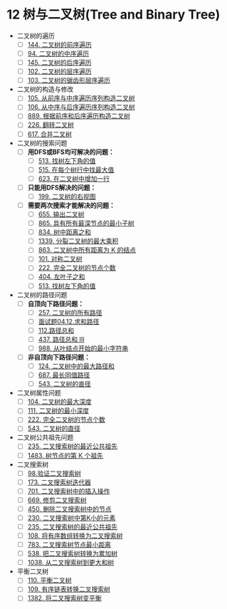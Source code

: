 # 12 树与二叉树(Tree and Binary Tree)

- 二叉树的遍历
  - [ ] [144. 二叉树的前序遍历](https://leetcode-cn.com/problems/binary-tree-preorder-traversal/)
  - [ ] [94. 二叉树的中序遍历](https://leetcode-cn.com/problems/binary-tree-inorder-traversal/)
  - [ ] [145. 二叉树的后序遍历](https://leetcode-cn.com/problems/binary-tree-postorder-traversal/)
  - [ ] [102. 二叉树的层序遍历](https://leetcode-cn.com/problems/binary-tree-level-order-traversal/)
  - [ ] [103. 二叉树的锯齿形层序遍历](https://leetcode-cn.com/problems/binary-tree-zigzag-level-order-traversal/)
- 二叉树的构造与修改
  - [ ] [105. 从前序与中序遍历序列构造二叉树](https://leetcode-cn.com/problems/construct-binary-tree-from-preorder-and-inorder-traversal/)
  - [ ] [106. 从中序与后序遍历序列构造二叉树](https://leetcode-cn.com/problems/construct-binary-tree-from-inorder-and-postorder-traversal/)
  - [ ] [889. 根据前序和后序遍历构造二叉树](https://leetcode-cn.com/problems/construct-binary-tree-from-preorder-and-postorder-traversal/)
  - [ ] [226. 翻转二叉树](https://leetcode-cn.com/problems/invert-binary-tree/)
  - [ ] [617. 合并二叉树](https://leetcode-cn.com/problems/merge-two-binary-trees/)
- 二叉树的搜索问题
  - [ ] **用DFS或BFS均可解决的问题：**
    - [ ] [513. 找树左下角的值](https://leetcode-cn.com/problems/find-bottom-left-tree-value/)
    - [ ] [515. 在每个树行中找最大值](https://leetcode-cn.com/problems/find-largest-value-in-each-tree-row/)
    - [ ] [623. 在二叉树中增加一行](https://leetcode-cn.com/problems/add-one-row-to-tree/)
  - [ ] **只能用DFS解决的问题：**
    - [ ] [199. 二叉树的右视图](https://leetcode-cn.com/problems/binary-tree-right-side-view/)
  - [ ] **需要两次搜索才能解决的问题：**
    - [ ] [655. 输出二叉树](https://leetcode-cn.com/problems/print-binary-tree/)
    - [ ] [865. 具有所有最深节点的最小子树](https://leetcode-cn.com/problems/smallest-subtree-with-all-the-deepest-nodes/)
    - [ ] [834. 树中距离之和](https://leetcode-cn.com/problems/sum-of-distances-in-tree/)
    - [ ] [1339. 分裂二叉树的最大乘积](https://leetcode-cn.com/problems/maximum-product-of-splitted-binary-tree/)
    - [ ] [863. 二叉树中所有距离为 K 的结点](https://leetcode-cn.com/problems/all-nodes-distance-k-in-binary-tree/)
    - [ ] [101. 对称二叉树](https://leetcode-cn.com/problems/symmetric-tree/)
    - [ ] [222. 完全二叉树的节点个数](https://leetcode-cn.com/problems/count-complete-tree-nodes/)
    - [ ] [404. 左叶子之和](https://leetcode-cn.com/problems/sum-of-left-leaves/)
    - [ ] [513. 找树左下角的值](https://leetcode-cn.com/problems/find-bottom-left-tree-value/)
- 二叉树的路径问题
  - [ ] **自顶向下路径问题：**
    - [ ] [257. 二叉树的所有路径](https://leetcode-cn.com/problems/binary-tree-paths/)
    - [ ] [面试题04.12.求和路径](https://leetcode-cn.com/problems/paths-with-sum-lcci/)
    - [ ] [112.路径总和](https://leetcode-cn.com/problems/path-sum/)
    - [ ] [437. 路径总和 III](https://leetcode-cn.com/problems/path-sum-iii/)
    - [ ] [988. 从叶结点开始的最小字符串](https://leetcode-cn.com/problems/smallest-string-starting-from-leaf/)
  - [ ] **非自顶向下路径问题：**
    - [ ] [124. 二叉树中的最大路径和](https://leetcode-cn.com/problems/binary-tree-maximum-path-sum/)
    - [ ] [687. 最长同值路径](https://leetcode-cn.com/problems/longest-univalue-path/)
    - [ ] [543. 二叉树的直径](https://leetcode-cn.com/problems/diameter-of-binary-tree/)
- 二叉树属性问题
  - [ ] [104. 二叉树的最大深度](https://leetcode-cn.com/problems/maximum-depth-of-binary-tree/)
  - [ ] [111. 二叉树的最小深度](https://leetcode-cn.com/problems/minimum-depth-of-binary-tree/)
  - [ ] [222. 完全二叉树的节点个数](https://leetcode-cn.com/problems/count-complete-tree-nodes/)
  - [ ] [543. 二叉树的直径](https://leetcode-cn.com/problems/diameter-of-binary-tree/)
- 二叉树公共祖先问题
  - [ ] [235. 二叉搜索树的最近公共祖先](https://leetcode-cn.com/problems/lowest-common-ancestor-of-a-binary-search-tree/)
  - [ ] [1483. 树节点的第 K 个祖先](https://leetcode-cn.com/problems/kth-ancestor-of-a-tree-node/)
- 二叉搜索树
  - [ ] [98.验证二叉搜索树](https://leetcode-cn.com/problems/validate-binary-search-tree/)
  - [ ] [173. 二叉搜索树迭代器](https://leetcode-cn.com/problems/binary-search-tree-iterator/)
  - [ ] [701. 二叉搜索树中的插入操作](https://leetcode-cn.com/problems/insert-into-a-binary-search-tree/)
  - [ ] [669. 修剪二叉搜索树](https://leetcode-cn.com/problems/trim-a-binary-search-tree/)
  - [ ] [450. 删除二叉搜索树中的节点](https://leetcode-cn.com/problems/delete-node-in-a-bst/)
  - [ ] [230. 二叉搜索树中第K小的元素](https://leetcode-cn.com/problems/kth-smallest-element-in-a-bst/)
  - [ ] [235. 二叉搜索树的最近公共祖先](https://leetcode-cn.com/problems/lowest-common-ancestor-of-a-binary-search-tree/)
  - [ ] [108. 将有序数组转换为二叉搜索树](https://leetcode-cn.com/problems/convert-sorted-array-to-binary-search-tree/)
  - [ ] [783. 二叉搜索树节点最小距离](https://leetcode-cn.com/problems/minimum-distance-between-bst-nodes/)
  - [ ] [538. 把二叉搜索树转换为累加树](https://leetcode-cn.com/problems/convert-bst-to-greater-tree/)
  - [ ] [1038. 从二叉搜索树到更大和树](https://leetcode-cn.com/problems/binary-search-tree-to-greater-sum-tree/)
- 平衡二叉树
  - [ ] [110. 平衡二叉树](https://leetcode-cn.com/problems/balanced-binary-tree/)
  - [ ] [109. 有序链表转换二叉搜索树](https://leetcode-cn.com/problems/convert-sorted-list-to-binary-search-tree/)
  - [ ] [1382. 将二叉搜索树变平衡](https://leetcode-cn.com/problems/balance-a-binary-search-tree)

